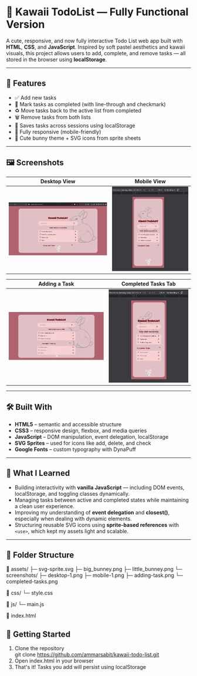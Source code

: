 # 🐰 Kawaii TodoList — Fully Functional Version

A cute, responsive, and now fully interactive Todo List web app built with **HTML**, **CSS**, and **JavaScript**. Inspired by soft pastel aesthetics and kawaii visuals, this project allows users to add, complete, and remove tasks — all stored in the browser using **localStorage**.

---

## 🎯 Features

- ✅ Add new tasks
- 🎯 Mark tasks as completed (with line-through and checkmark)
- ♻️ Move tasks back to the active list from completed
- 🗑️ Remove tasks from both lists
- 💾 Saves tasks across sessions using localStorage
- 📱 Fully responsive (mobile-friendly)
- 🐇 Cute bunny theme + SVG icons from sprite sheets

---

## 🖼️ Screenshots


| Desktop View | Mobile View |
|--------------|-------------|
| ![Desktop View](assets/screenshots/Desktop-view-1.png) | ![Mobile View](assets/screenshots/Mobile-view-1.png) |

| Adding a Task | Completed Tasks Tab |
|---------------|---------------------|
| ![Adding](assets/screenshots/Desktop-view-2.png) | ![Completed](assets/screenshots/Mobile-view-2.png) |

---

## 🛠️ Built With

- **HTML5** – semantic and accessible structure
- **CSS3** – responsive design, flexbox, and media queries
- **JavaScript** – DOM manipulation, event delegation, localStorage
- **SVG Sprites** – used for icons like add, delete, and check
- **Google Fonts** – custom typography with DynaPuff

---

## 🧠 What I Learned

- Building interactivity with **vanilla JavaScript** — including DOM events, localStorage, and toggling classes dynamically.
- Managing tasks between active and completed states while maintaining a clean user experience.
- Improving my understanding of **event delegation** and **closest()**, especially when dealing with dynamic elements.
- Structuring reusable SVG icons using **sprite-based references** with `<use>`, which kept my assets light and scalable.

---

## 📂 Folder Structure

📁 assets/
├─ svg-sprite.svg
├─ big_bunney.png
├─ little_bunney.png
└─ screenshots/
├─ desktop-1.png
├─ mobile-1.png
├─ adding-task.png
└─ completed-tasks.png

📁 css/
└─ style.css

📁 js/
└─ main.js

📄 index.html

## 🚀 Getting Started

1. Clone the repository  
   git clone https://github.com/ammarsabit/kawaii-todo-list.git
2. Open index.html in your browser
3. That's it! Tasks you add will persist using localStorage

